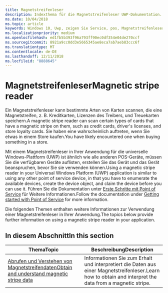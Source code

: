 ```yaml
---
title: Magnetstreifenleser
description: Indexthema für die Magnetstreifenleser UWP-Dokumentation.
ms.date: 10/04/2018
ms.topic: article
keywords: Windows 10, Uwp, zeigen Sie Service, pos, Magnetstreifenleser
ms.localizationpriority: medium
ms.openlocfilehash: ed1fb5b393f96a793ff90ec0df354e04de270ccf
ms.sourcegitcommit: 8921a9cc0dd3e5665345ae8eca7ab7aeb83ccc6f
ms.translationtype: MT
ms.contentlocale: de-DE
ms.lasthandoff: 12/11/2018
ms.locfileid: "8888645"
---
```

# <a name="magnetic-stripe-reader"></a><span data-ttu-id="dda49-104">Magnetstreifenleser</span><span class="sxs-lookup"><span data-stu-id="dda49-104">Magnetic stripe reader</span></span>

<span data-ttu-id="dda49-105">Ein Magnetstreifenleser kann bestimmte Arten von Karten scannen, die eine Magnetstreifen, z. B. Kreditkarten, Lizenzen des Treibers, und Treuekarten speichern.</span><span class="sxs-lookup"><span data-stu-id="dda49-105">A magnetic stripe reader can scan certain types of cards that have a magnetic stripe on them, such as credit cards, driver's licenses, and store loyalty cards.</span></span> <span data-ttu-id="dda49-106">Sie haben eine wahrscheinlich auftreten, wenn Sie etwas in einem Store kaufen.</span><span class="sxs-lookup"><span data-stu-id="dda49-106">You have likely encountered one when buying something in a store.</span></span>

<span data-ttu-id="dda49-107">Mit einem Magnetstreifenleser in Ihrer Anwendung für die universelle Windows-Plattform (UWP) ist ähnlich wie alle anderen POS-Geräte, müssen Sie die verfügbaren Geräte auflisten, erstellen Sie das Gerät und das Gerät beanspruchen, bevor Sie sie verwenden können.</span><span class="sxs-lookup"><span data-stu-id="dda49-107">Using a magnetic stripe reader in your Universal Windows Platform (UWP) application is similar to using any other point of service device, in that you have to enumerate the available devices, create the device object, and claim the device before you can use it.</span></span> <span data-ttu-id="dda49-108">Führen Sie die Dokumentation unter [Erste Schritte mit Point of Service](pos-basics.md) für Weitere Informationen.</span><span class="sxs-lookup"><span data-stu-id="dda49-108">Follow the documentation under [Getting started with Point of Service](pos-basics.md) for more information.</span></span>

<span data-ttu-id="dda49-109">Die folgenden Themen enthalten weitere Informationen zur Verwendung einer Magnetstreifenleser in Ihrer Anwendung.</span><span class="sxs-lookup"><span data-stu-id="dda49-109">The topics below provide further information on using a magnetic stripe reader in your application.</span></span>

## <a name="in-this-section"></a><span data-ttu-id="dda49-110">In diesem Abschnitt</span><span class="sxs-lookup"><span data-stu-id="dda49-110">In this section</span></span>

| <span data-ttu-id="dda49-111">Thema</span><span class="sxs-lookup"><span data-stu-id="dda49-111">Topic</span></span> | <span data-ttu-id="dda49-112">Beschreibung</span><span class="sxs-lookup"><span data-stu-id="dda49-112">Description</span></span> |
|-------|-------------|
| [<span data-ttu-id="dda49-113">Abrufen und Verstehen von Magnetstreifendaten</span><span class="sxs-lookup"><span data-stu-id="dda49-113">Obtain and understand magnetic stripe data</span></span>](../devices-sensors/pos-magnetic-stripe-reader-data.md) | <span data-ttu-id="dda49-114">Informationen Sie zum Erhalt und interpretiert die Daten aus einer Magnetstreifenleser.</span><span class="sxs-lookup"><span data-stu-id="dda49-114">Learn how to obtain and interpret the data from a magnetic stripe.</span></span> |